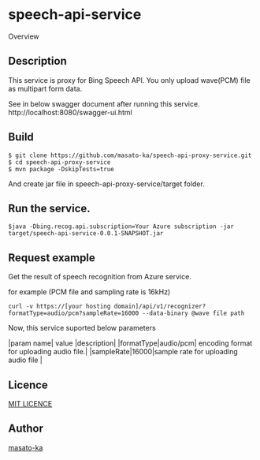 speech-api-service
====

Overview

## Description

 This service is proxy for Bing Speech API. You only upload wave(PCM) file as multipart form data.
 
  See in below swagger document after running this service.
  http://localhost:8080/swagger-ui.html


## Build

~~~~
$ git clone https://github.com/masato-ka/speech-api-proxy-service.git
$ cd speech-api-proxy-service
$ mvn package -DskipTests=true
~~~~

And create jar file in speech-api-proxy-service/target folder.

## Run the service.

~~~
$java -Dbing.recog.api.subscription=Your Azure subscription -jar target/speech-api-service-0.0.1-SNAPSHOT.jar 
~~~

## Request example

Get the result of speech recognition from Azure service.

for example (PCM file and sampling rate is 16kHz)
~~~
curl -v https://[your hosting domain]/api/v1/recognizer?formatType=audio/pcm?sampleRate=16000 --data-binary @wave file path
~~~

Now, this service suported below parameters

|param name| value |description|
|formatType|audio/pcm| encoding format for uploading audio file.| 
|sampleRate|16000|sample rate for uploading audio file |
 

## Licence

[MIT LICENCE](https://github.com/masato-ka/geo-hash-potate/blob/master/LICENSE.txt)


## Author

[masato-ka](https://twitter.com/masato_ka)